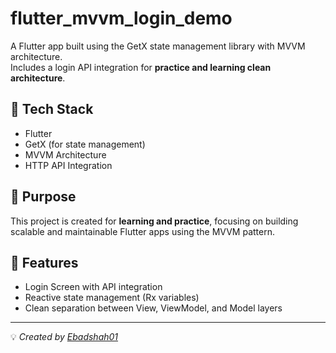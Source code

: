 # flutter_mvvm_login_demo

A Flutter app built using the GetX state management library with MVVM architecture.  
Includes a login API integration for **practice and learning clean architecture**.

## 🧠 Tech Stack
- Flutter
- GetX (for state management)
- MVVM Architecture
- HTTP API Integration

## 🚀 Purpose
This project is created for **learning and practice**, focusing on building scalable and maintainable Flutter apps using the MVVM pattern.

## 🧾 Features
- Login Screen with API integration
- Reactive state management (Rx variables)
- Clean separation between View, ViewModel, and Model layers

---

💡 *Created by [Ebadshah01](https://github.com/Ebadshah01)*


